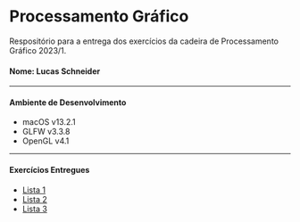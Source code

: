 # Processamento Gráfico

Respositório para a entrega dos exercícios da cadeira de Processamento Gráfico 2023/1.

#### Nome: Lucas Schneider

---------------------------------------------------

#### Ambiente de Desenvolvimento
- macOS v13.2.1
- GLFW v3.3.8
- OpenGL v4.1

---------------------------------------------------

#### Exercícios Entregues

- [Lista 1](https://github.com/1lusca/Processamento-Grafico/tree/main/lista-1)
- [Lista 2](https://github.com/1lusca/Processamento-Grafico/tree/main/lista-2)
- [Lista 3](https://github.com/1lusca/Processamento-Grafico/tree/main/lista-3)




